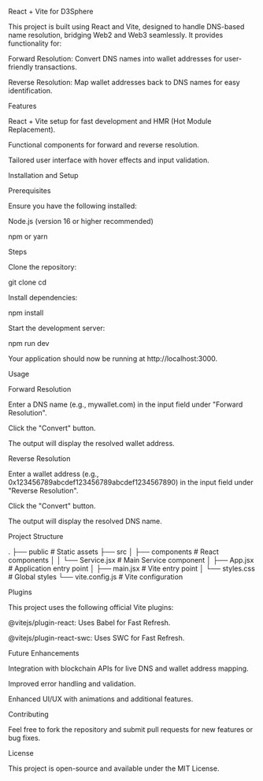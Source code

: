 React + Vite for D3Sphere

This project is built using React and Vite, designed to handle DNS-based name resolution, bridging Web2 and Web3 seamlessly. It provides functionality for:

Forward Resolution: Convert DNS names into wallet addresses for user-friendly transactions.

Reverse Resolution: Map wallet addresses back to DNS names for easy identification.

Features

React + Vite setup for fast development and HMR (Hot Module Replacement).

Functional components for forward and reverse resolution.

Tailored user interface with hover effects and input validation.

Installation and Setup

Prerequisites

Ensure you have the following installed:

Node.js (version 16 or higher recommended)

npm or yarn

Steps

Clone the repository:

git clone <repository-url>
cd <project-directory>

Install dependencies:

npm install

Start the development server:

npm run dev

Your application should now be running at http://localhost:3000.

Usage

Forward Resolution

Enter a DNS name (e.g., mywallet.com) in the input field under "Forward Resolution".

Click the "Convert" button.

The output will display the resolved wallet address.

Reverse Resolution

Enter a wallet address (e.g., 0x123456789abcdef123456789abcdef1234567890) in the input field under "Reverse Resolution".

Click the "Convert" button.

The output will display the resolved DNS name.

Project Structure

.
├── public          # Static assets
├── src
│   ├── components  # React components
│   │   └── Service.jsx  # Main Service component
│   ├── App.jsx     # Application entry point
│   ├── main.jsx    # Vite entry point
│   └── styles.css  # Global styles
└── vite.config.js  # Vite configuration

Plugins

This project uses the following official Vite plugins:

@vitejs/plugin-react: Uses Babel for Fast Refresh.

@vitejs/plugin-react-swc: Uses SWC for Fast Refresh.

Future Enhancements

Integration with blockchain APIs for live DNS and wallet address mapping.

Improved error handling and validation.

Enhanced UI/UX with animations and additional features.

Contributing

Feel free to fork the repository and submit pull requests for new features or bug fixes.

License

This project is open-source and available under the MIT License.


